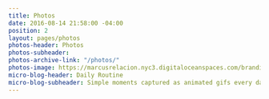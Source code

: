 ```yaml
---
title: Photos
date: 2016-08-14 21:58:00 -04:00
position: 2
layout: pages/photos
photos-header: Photos
photos-subheader: 
photos-archive-link: "/photos/"
photos-image: https://marcusrelacion.nyc3.digitaloceanspaces.com/branding/hero-notes.jpg
micro-blog-header: Daily Routine
micro-blog-subheader: Simple moments captured as animated gifs every day. 2018 - Present
---
```


